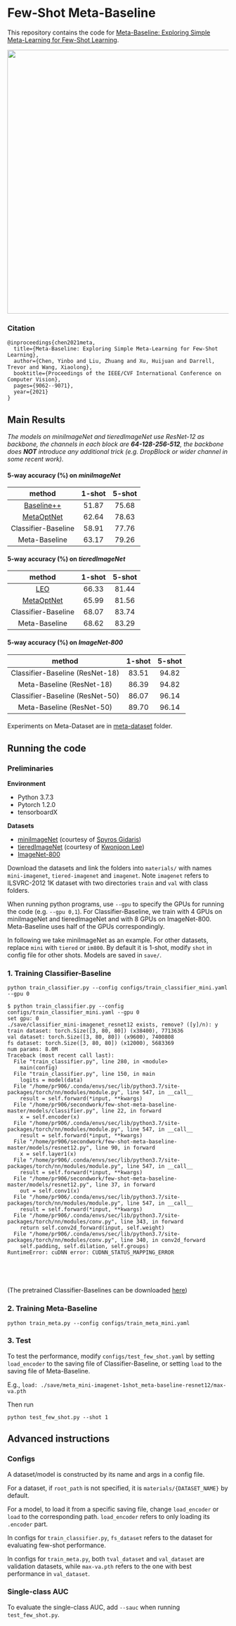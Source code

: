 # Few-Shot Meta-Baseline

This repository contains the code for [Meta-Baseline: Exploring Simple Meta-Learning for Few-Shot Learning](https://arxiv.org/abs/2003.04390).

<img src="https://user-images.githubusercontent.com/10364424/76388735-bfb02580-63a4-11ea-8540-4021961a4fbe.png" width="600">

### Citation
```
@inproceedings{chen2021meta,
  title={Meta-Baseline: Exploring Simple Meta-Learning for Few-Shot Learning},
  author={Chen, Yinbo and Liu, Zhuang and Xu, Huijuan and Darrell, Trevor and Wang, Xiaolong},
  booktitle={Proceedings of the IEEE/CVF International Conference on Computer Vision},
  pages={9062--9071},
  year={2021}
}
```

## Main Results

*The models on *miniImageNet* and *tieredImageNet* use ResNet-12 as backbone, the channels in each block are **64-128-256-512**, the backbone does **NOT** introduce any additional trick (e.g. DropBlock or wider channel in some recent work).*

#### 5-way accuracy (%) on *miniImageNet*

method|1-shot|5-shot
:-:|:-:|:-:
[Baseline++](https://arxiv.org/abs/1904.04232) |51.87|75.68|
[MetaOptNet](https://arxiv.org/abs/1904.03758) |62.64|78.63|
Classifier-Baseline |58.91|77.76|
Meta-Baseline |63.17|79.26|

#### 5-way accuracy (%) on *tieredImageNet*

method|1-shot|5-shot
:-:|:-:|:-:
[LEO](https://arxiv.org/abs/1807.05960) |66.33|81.44|
[MetaOptNet](https://arxiv.org/abs/1904.03758) |65.99|81.56|
Classifier-Baseline|68.07|83.74|
Meta-Baseline|68.62|83.29|

#### 5-way accuracy (%) on *ImageNet-800*

method|1-shot|5-shot
:-:|:-:|:-:
Classifier-Baseline (ResNet-18)|83.51|94.82|
Meta-Baseline (ResNet-18)|86.39|94.82|
Classifier-Baseline (ResNet-50)|86.07|96.14|
Meta-Baseline (ResNet-50)|89.70|96.14|

####

Experiments on Meta-Dataset are in [meta-dataset](https://github.com/cyvius96/few-shot-meta-baseline/tree/master/meta-dataset) folder.

## Running the code

### Preliminaries

**Environment**
- Python 3.7.3
- Pytorch 1.2.0
- tensorboardX

**Datasets**
- [miniImageNet](https://drive.google.com/file/d/1fJAK5WZTjerW7EWHHQAR9pRJVNg1T1Y7/view?usp=sharing) (courtesy of [Spyros Gidaris](https://github.com/gidariss/FewShotWithoutForgetting))
- [tieredImageNet](https://drive.google.com/open?id=1nVGCTd9ttULRXFezh4xILQ9lUkg0WZCG) (courtesy of [Kwonjoon Lee](https://github.com/kjunelee/MetaOptNet))
- [ImageNet-800](http://image-net.org/challenges/LSVRC/2012/)

Download the datasets and link the folders into `materials/` with names `mini-imagenet`, `tiered-imagenet` and `imagenet`.
Note `imagenet` refers to ILSVRC-2012 1K dataset with two directories `train` and `val` with class folders.

When running python programs, use `--gpu` to specify the GPUs for running the code (e.g. `--gpu 0,1`).
For Classifier-Baseline, we train with 4 GPUs on miniImageNet and tieredImageNet and with 8 GPUs on ImageNet-800. Meta-Baseline uses half of the GPUs correspondingly.

In following we take miniImageNet as an example. For other datasets, replace `mini` with `tiered` or `im800`.
By default it is 1-shot, modify `shot` in config file for other shots. Models are saved in `save/`.

### 1. Training Classifier-Baseline
```
python train_classifier.py --config configs/train_classifier_mini.yaml --gpu 0

$ python train_classifier.py --config configs/train_classifier_mini.yaml --gpu 0
set gpu: 0
./save/classifier_mini-imagenet_resnet12 exists, remove? ([y]/n): y
train dataset: torch.Size([3, 80, 80]) (x38400), 7713636
val dataset: torch.Size([3, 80, 80]) (x9600), 7400808
fs dataset: torch.Size([3, 80, 80]) (x12000), 5683369
num params: 8.0M
Traceback (most recent call last):                                                                                                                                                                               
  File "train_classifier.py", line 280, in <module>
    main(config)
  File "train_classifier.py", line 150, in main
    logits = model(data)
  File "/home/pr906/.conda/envs/sec/lib/python3.7/site-packages/torch/nn/modules/module.py", line 547, in __call__
    result = self.forward(*input, **kwargs)
  File "/home/pr906/secondwork/few-shot-meta-baseline-master/models/classifier.py", line 22, in forward
    x = self.encoder(x)
  File "/home/pr906/.conda/envs/sec/lib/python3.7/site-packages/torch/nn/modules/module.py", line 547, in __call__
    result = self.forward(*input, **kwargs)
  File "/home/pr906/secondwork/few-shot-meta-baseline-master/models/resnet12.py", line 90, in forward
    x = self.layer1(x)
  File "/home/pr906/.conda/envs/sec/lib/python3.7/site-packages/torch/nn/modules/module.py", line 547, in __call__
    result = self.forward(*input, **kwargs)
  File "/home/pr906/secondwork/few-shot-meta-baseline-master/models/resnet12.py", line 37, in forward
    out = self.conv1(x)
  File "/home/pr906/.conda/envs/sec/lib/python3.7/site-packages/torch/nn/modules/module.py", line 547, in __call__
    result = self.forward(*input, **kwargs)
  File "/home/pr906/.conda/envs/sec/lib/python3.7/site-packages/torch/nn/modules/conv.py", line 343, in forward
    return self.conv2d_forward(input, self.weight)
  File "/home/pr906/.conda/envs/sec/lib/python3.7/site-packages/torch/nn/modules/conv.py", line 340, in conv2d_forward
    self.padding, self.dilation, self.groups)
RuntimeError: cuDNN error: CUDNN_STATUS_MAPPING_ERROR





```

(The pretrained Classifier-Baselines can be downloaded [here](https://www.dropbox.com/sh/ef2sm8d8qadhg3a/AAAIBotzaCKIdN1dJTvgDk-wa?dl=0))

### 2. Training Meta-Baseline
```
python train_meta.py --config configs/train_meta_mini.yaml
```

### 3. Test
To test the performance, modify `configs/test_few_shot.yaml` by setting `load_encoder` to the saving file of Classifier-Baseline, or setting `load` to the saving file of Meta-Baseline.

E.g., `load: ./save/meta_mini-imagenet-1shot_meta-baseline-resnet12/max-va.pth`

Then run
```
python test_few_shot.py --shot 1
```

## Advanced instructions

### Configs

A dataset/model is constructed by its name and args in a config file.

For a dataset, if `root_path` is not specified, it is `materials/{DATASET_NAME}` by default.

For a model, to load it from a specific saving file, change `load_encoder` or `load` to the corresponding path.
`load_encoder` refers to only loading its `.encoder` part.

In configs for `train_classifier.py`, `fs_dataset` refers to the dataset for evaluating few-shot performance.

In configs for `train_meta.py`, both `tval_dataset` and `val_dataset` are validation datasets, while `max-va.pth` refers to the one with best performance in `val_dataset`.

### Single-class AUC

To evaluate the single-class AUC, add `--sauc` when running `test_few_shot.py`.

